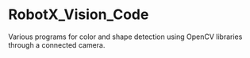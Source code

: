 # RobotX_Vision_Code
Various programs for color and shape detection using OpenCV libraries through a connected camera.
